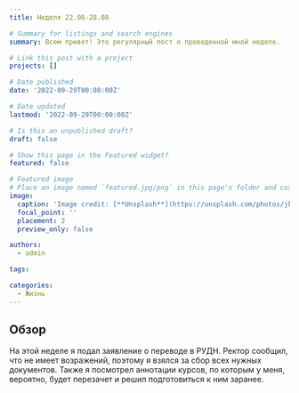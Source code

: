 ```yaml
---
title: Неделя 22.08-28.08

# Summary for listings and search engines
summary: Всем привет! Это регулярный пост о проведенной мной неделе.

# Link this post with a project
projects: []

# Date published
date: '2022-09-29T00:00:00Z'

# Date updated
lastmod: '2022-09-29T00:00:00Z'

# Is this an unpublished draft?
draft: false

# Show this page in the Featured widget?
featured: false

# Featured image
# Place an image named `featured.jpg/png` in this page's folder and customize its options here.
image:
  caption: 'Image credit: [**Unsplash**](https://unsplash.com/photos/jkDLNDGougw)'
  focal_point: ''
  placement: 2
  preview_only: false

authors:
  - admin

tags:

categories:
  - Жизнь
---
```


## Обзор

На этой неделе я подал заявление о переводе в РУДН. Ректор сообщил, что не имеет возражений, поэтому я взялся за сбор всех нужных документов. Также я посмотрел аннотации курсов, по которым у меня, вероятно, будет перезачет и решил подготовиться к ним заранее.



